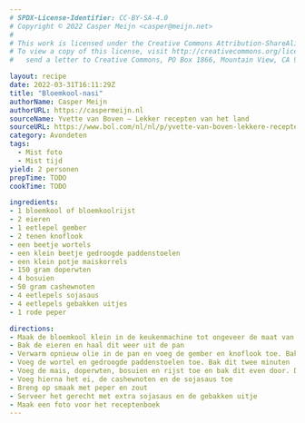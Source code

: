 ```yaml
---
# SPDX-License-Identifier: CC-BY-SA-4.0
# Copyright © 2022 Casper Meijn <casper@meijn.net>
# 
# This work is licensed under the Creative Commons Attribution-ShareAlike 4.0 International License. 
# To view a copy of this license, visit http://creativecommons.org/licenses/by-sa/4.0/ or 
#   send a letter to Creative Commons, PO Box 1866, Mountain View, CA 94042, USA.

layout: recipe
date: 2022-03-31T16:11:29Z
title: "Bloemkool-nasi"
authorName: Casper Meijn
authorURL: https://caspermeijn.nl
sourceName: Yvette van Boven – Lekker recepten van het land
sourceURL: https://www.bol.com/nl/nl/p/yvette-van-boven-lekkere-recepten-van-het-land/9200000091491403/
category: Avondeten
tags:
  - Mist foto
  - Mist tijd
yield: 2 personen
prepTime: TODO
cookTime: TODO 

ingredients:
- 1 bloemkool of bloemkoolrijst
- 2 eieren
- 1 eetlepel gember
- 2 tenen knoflook
- een beetje wortels
- een klein beetje gedroogde paddenstoelen
- een klein potje maiskorrels
- 150 gram doperwten
- 4 bosuien
- 50 gram cashewnoten
- 4 eetlepels sojasaus
- 4 eetlepels gebakken uitjes
- 1 rode peper

directions:
- Maak de bloemkool klein in de keukenmachine tot ongeveer de maat van een rijstkorrel
- Bak de eieren en haal dit weer uit de pan
- Verwarm opnieuw olie in de pan en voeg de gember en knoflook toe. Bak dit minder dan een minuut
- Voeg de wortel en gedroogde paddenstoelen toe. Bak dit twee minuten
- Voeg de mais, doperwten, bosuien en rijst toe en bak dit even door. Doe de deksel op de pan en bak dit nog eens 8 minuten
- Voeg hierna het ei, de cashewnoten en de sojasaus toe
- Breng op smaak met peper en zout
- Serveer het gerecht met extra sojasaus en de gebakken uitje
- Maak een foto voor het receptenboek
---
```

